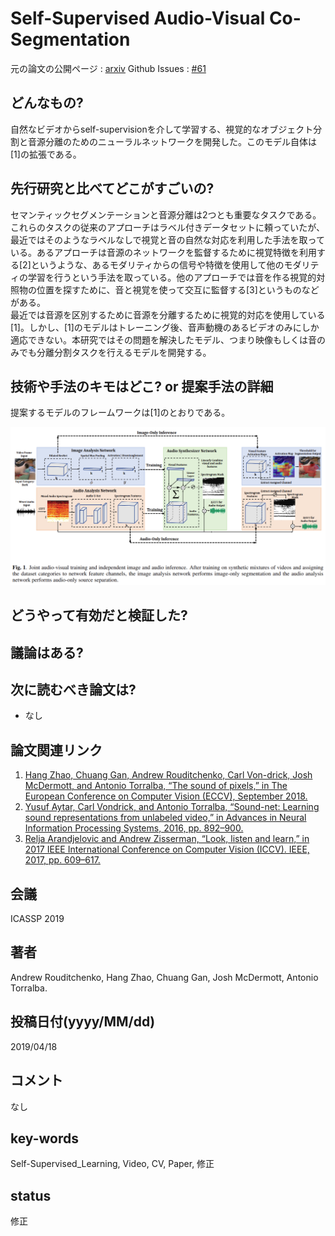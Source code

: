 # Self-Supervised Audio-Visual Co-Segmentation

元の論文の公開ページ : [arxiv](https://arxiv.org/abs/1904.09013)
Github Issues : [#61](https://github.com/Obarads/obarads.github.io/issues/61)

## どんなもの?
自然なビデオからself-supervisionを介して学習する、視覚的なオブジェクト分割と音源分離のためのニューラルネットワークを開発した。このモデル自体は[1]の拡張である。

## 先行研究と比べてどこがすごいの?
セマンティックセグメンテーションと音源分離は2つとも重要なタスクである。これらのタスクの従来のアプローチはラベル付きデータセットに頼っていたが、最近ではそのようなラベルなしで視覚と音の自然な対応を利用した手法を取っている。あるアプローチは音源のネットワークを監督するために視覚特徴を利用する[2]というような、あるモダリティからの信号や特徴を使用して他のモダリティの学習を行うという手法を取っている。他のアプローチでは音を作る視覚的対照物の位置を探すために、音と視覚を使って交互に監督する[3]というものなどがある。  
最近では音源を区別するために音源を分離するために視覚的対応を使用している[1]。しかし、[1]のモデルはトレーニング後、音声動機のあるビデオのみにしか適応できない。本研究ではその問題を解決したモデル、つまり映像もしくは音のみでも分離分割タスクを行えるモデルを開発する。

## 技術や手法のキモはどこ? or 提案手法の詳細
提案するモデルのフレームワークは[1]のとおりである。

![fig1](img/SAC/fig1.png)

## どうやって有効だと検証した?

## 議論はある?

## 次に読むべき論文は?
- なし

## 論文関連リンク
1. [Hang Zhao, Chuang Gan, Andrew Rouditchenko, Carl Von-drick, Josh McDermott, and Antonio Torralba, “The sound of pixels,” in The European Conference on Computer Vision (ECCV), September 2018.](http://openaccess.thecvf.com/content_ECCV_2018/html/Hang_Zhao_The_Sound_of_ECCV_2018_paper.html)
2. [Yusuf Aytar, Carl Vondrick, and Antonio Torralba, “Sound-net: Learning sound representations from unlabeled video,” in Advances in Neural Information Processing Systems, 2016, pp. 892–900.](https://papers.nips.cc/paper/6146-soundnet-learning-sound-representations-from-unlabeled-video)
3. [Relja Arandjelovic and Andrew Zisserman, “Look, listen and learn,” in 2017 IEEE International Conference on Computer Vision (ICCV). IEEE, 2017, pp. 609–617.](https://arxiv.org/abs/1705.08168)

## 会議
ICASSP 2019

## 著者
Andrew Rouditchenko, Hang Zhao, Chuang Gan, Josh McDermott, Antonio Torralba.

## 投稿日付(yyyy/MM/dd)
2019/04/18

## コメント
なし

## key-words
Self-Supervised_Learning, Video, CV, Paper, 修正

## status
修正
